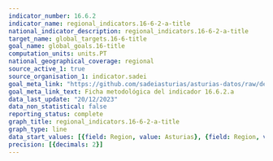 ```yaml
---
indicator_number: 16.6.2
indicator_name: regional_indicators.16-6-2-a-title
national_indicator_description: regional_indicators.16-6-2-a-title
target_name: global_targets.16-6-title
goal_name: global_goals.16-title
computation_units: units.PT
national_geographical_coverage: regional
source_active_1: true
source_organisation_1: indicator.sadei
goal_meta_link: "https://github.com/sadeiasturias/asturias-datos/raw/develop/descargas/metodologia/16.6.2.a.pdf"
goal_meta_link_text: Ficha metodológica del indicador 16.6.2.a
data_last_update: "20/12/2023"
data_non_statistical: false
reporting_status: complete
graph_title: regional_indicators.16-6-2-a-title
graph_type: line
data_start_values: [{field: Region, value: Asturias}, {field: Region, value: España}]
precision: [{decimals: 2}]
---
```

